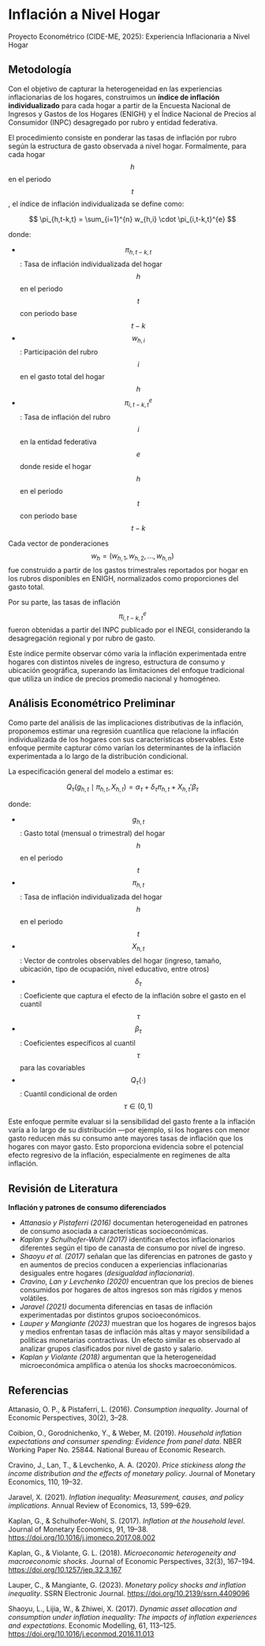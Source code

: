 # Inflación a Nivel Hogar

Proyecto Econométrico (CIDE-ME, 2025): Experiencia Inflacionaria a Nivel Hogar
  
## Metodología

Con el objetivo de capturar la heterogeneidad en las experiencias inflacionarias de los hogares, construimos un **índice de inflación individualizado** para cada hogar a partir de la Encuesta Nacional de Ingresos y Gastos de los Hogares (ENIGH) y el Índice Nacional de Precios al Consumidor (INPC) desagregado por rubro y entidad federativa.

El procedimiento consiste en ponderar las tasas de inflación por rubro según la estructura de gasto observada a nivel hogar. Formalmente, para cada hogar $$h$$ en el periodo $$t$$, el índice de inflación individualizada se define como:

$$
\pi_{h,t-k,t} = \sum_{i=1}^{n} w_{h,i} \cdot \pi_{i,t-k,t}^{e}
$$

donde:

- $$\pi_{h,t-k,t}$$: Tasa de inflación individualizada del hogar $$h$$ en el periodo $$t$$ con periodo base $$t-k$$
- $$w_{h,i}$$: Participación del rubro $$i$$ en el gasto total del hogar $$h$$
- $$\pi_{i,t-k,t}^{e}$$: Tasa de inflación del rubro $$i$$ en la entidad federativa $$e$$ donde reside el hogar $$h$$ en el periodo $$t$$ con periodo base $$t-k$$

Cada vector de ponderaciones $$w_{h} = (w_{h,1}, w_{h,2}, \dots, w_{h,n})$$ fue construido a partir de los gastos trimestrales reportados por hogar en los rubros disponibles en ENIGH, normalizados como proporciones del gasto total.

Por su parte, las tasas de inflación $$\pi_{i,t-k,t}^{e}$$ fueron obtenidas a partir del INPC publicado por el INEGI, considerando la desagregación regional y por rubro de gasto.

Este índice permite observar cómo varía la inflación experimentada entre hogares con distintos niveles de ingreso, estructura de consumo y ubicación geográfica, superando las limitaciones del enfoque tradicional que utiliza un índice de precios promedio nacional y homogéneo.


## Análisis Econométrico Preliminar

Como parte del análisis de las implicaciones distributivas de la inflación, proponemos estimar una regresión cuantílica que relacione la inflación individualizada de los hogares con sus características observables. Este enfoque permite capturar cómo varían los determinantes de la inflación experimentada a lo largo de la distribución condicional.

La especificación general del modelo a estimar es:

$$
Q_\tau(g_{h,t} \mid \pi_{h,t}, X_{h,t}) = \alpha_\tau + \delta_\tau \pi_{h,t} + X_{h,t}'\beta_\tau
$$

donde:

- $$g_{h,t}$$: Gasto total (mensual o trimestral) del hogar $$h$$ en el periodo $$t$$
- $$\pi_{h,t}$$: Tasa de inflación individualizada del hogar $$h$$ en el periodo $$t$$
- $$X_{h,t}$$: Vector de controles observables del hogar (ingreso, tamaño, ubicación, tipo de ocupación, nivel educativo, entre otros)
- $$\delta_\tau$$: Coeficiente que captura el efecto de la inflación sobre el gasto en el cuantil $$\tau$$
- $$\beta_\tau$$: Coeficientes específicos al cuantil $$\tau$$ para las covariables
- $$Q_\tau(\cdot)$$: Cuantil condicional de orden $$\tau \in (0,1)$$

Este enfoque permite evaluar si la sensibilidad del gasto frente a la inflación varía a lo largo de su distribución —por ejemplo, si los hogares con menor gasto reducen más su consumo ante mayores tasas de inflación que los hogares con mayor gasto. Esto proporciona evidencia sobre el potencial efecto regresivo de la inflación, especialmente en regímenes de alta inflación.


## Revisión de Literatura

**Inflación y patrones de consumo diferenciados**

- *Attanasio y Pistaferri (2016)* documentan heterogeneidad en patrones de consumo asociada a características socioeconómicas.
- *Kaplan y Schulhofer-Wohl (2017)* identifican efectos inflacionarios diferentes según el tipo de canasta de consumo por nivel de ingreso.
- *Shaoyu et al. (2017)* señalan que las diferencias en patrones de gasto y en aumentos de precios conducen a experiencias inflacionarias desiguales entre hogares (*desigualdad inflacionaria*).
- *Cravino, Lan y Levchenko (2020)* encuentran que los precios de bienes consumidos por hogares de altos ingresos son más rígidos y menos volátiles.
- *Jaravel (2021)* documenta diferencias en tasas de inflación experimentadas por distintos grupos socioeconómicos.
- *Lauper y Mangiante (2023)* muestran que los hogares de ingresos bajos y medios enfrentan tasas de inflación más altas y mayor sensibilidad a políticas monetarias contractivas. Un efecto similar es observado al analizar grupos clasificados por nivel de gasto y salario.
- *Kaplan y Violante (2018)* argumentan que la heterogeneidad microeconómica amplifica o atenúa los shocks macroeconómicos.

  
## Referencias

Attanasio, O. P., & Pistaferri, L. (2016). *Consumption inequality*. Journal of Economic Perspectives, 30(2), 3–28.

Coibion, O., Gorodnichenko, Y., & Weber, M. (2019). *Household inflation expectations and consumer spending: Evidence from panel data*. NBER Working Paper No. 25844. National Bureau of Economic Research.

Cravino, J., Lan, T., & Levchenko, A. A. (2020). *Price stickiness along the income distribution and the effects of monetary policy*. Journal of Monetary Economics, 110, 19–32.

Jaravel, X. (2021). *Inflation inequality: Measurement, causes, and policy implications*. Annual Review of Economics, 13, 599–629.

Kaplan, G., & Schulhofer-Wohl, S. (2017). *Inflation at the household level*. Journal of Monetary Economics, 91, 19–38. https://doi.org/10.1016/j.jmoneco.2017.08.002

Kaplan, G., & Violante, G. L. (2018). *Microeconomic heterogeneity and macroeconomic shocks*. Journal of Economic Perspectives, 32(3), 167–194. https://doi.org/10.1257/jep.32.3.167

Lauper, C., & Mangiante, G. (2023). *Monetary policy shocks and inflation inequality*. SSRN Electronic Journal. https://doi.org/10.2139/ssrn.4409096

Shaoyu, L., Lijia, W., & Zhiwei, X. (2017). *Dynamic asset allocation and consumption under inflation inequality: The impacts of inflation experiences and expectations*. Economic Modelling, 61, 113–125. https://doi.org/10.1016/j.econmod.2016.11.013
